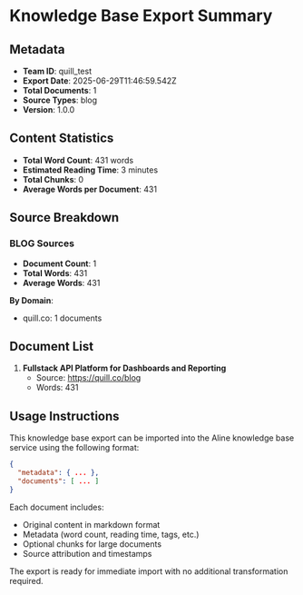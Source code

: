 # Knowledge Base Export Summary

## Metadata
- **Team ID**: quill_test
- **Export Date**: 2025-06-29T11:46:59.542Z
- **Total Documents**: 1
- **Source Types**: blog
- **Version**: 1.0.0

## Content Statistics
- **Total Word Count**: 431 words
- **Estimated Reading Time**: 3 minutes
- **Total Chunks**: 0
- **Average Words per Document**: 431

## Source Breakdown

### BLOG Sources
- **Document Count**: 1
- **Total Words**: 431
- **Average Words**: 431

**By Domain**:
- quill.co: 1 documents

## Document List
1. **Fullstack API Platform for Dashboards and Reporting**
   - Source: https://quill.co/blog
   - Words: 431

## Usage Instructions

This knowledge base export can be imported into the Aline knowledge base service using the following format:

```json
{
  "metadata": { ... },
  "documents": [ ... ]
}
```

Each document includes:
- Original content in markdown format
- Metadata (word count, reading time, tags, etc.)
- Optional chunks for large documents
- Source attribution and timestamps

The export is ready for immediate import with no additional transformation required.
